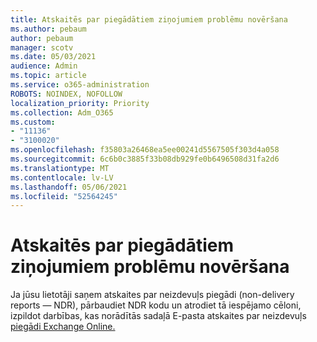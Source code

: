 ```yaml
---
title: Atskaitēs par piegādātiem ziņojumiem problēmu novēršana
ms.author: pebaum
author: pebaum
manager: scotv
ms.date: 05/03/2021
audience: Admin
ms.topic: article
ms.service: o365-administration
ROBOTS: NOINDEX, NOFOLLOW
localization_priority: Priority
ms.collection: Adm_O365
ms.custom:
- "11136"
- "3100020"
ms.openlocfilehash: f35803a26468ea5ee00241d5567505f303d4a058
ms.sourcegitcommit: 6c6b0c3885f33b08db929fe0b6496508d31fa2d6
ms.translationtype: MT
ms.contentlocale: lv-LV
ms.lasthandoff: 05/06/2021
ms.locfileid: "52564245"
---
```

# <a name="troubleshooting-non-delivery-reports"></a>Atskaitēs par piegādātiem ziņojumiem problēmu novēršana

Ja jūsu lietotāji saņem atskaites par neizdevuļs piegādi (non-delivery reports — NDR), pārbaudiet NDR kodu un atrodiet tā iespējamo cēloni, izpildot darbības, kas norādītās sadaļā E-pasta atskaites par neizdevuļs [piegādi Exchange Online.](https://docs.microsoft.com/exchange/mail-flow-best-practices/non-delivery-reports-in-exchange-online/non-delivery-reports-in-exchange-online)